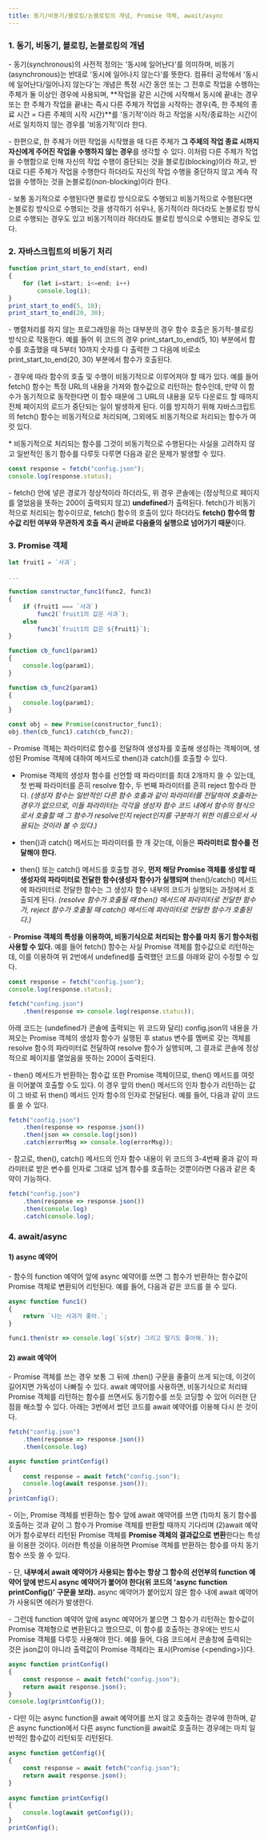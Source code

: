 ```yaml
---
title: 동기/비동기/블로킹/논블로킹의 개념, Promise 객체, await/async
---
```


### 1. 동기, 비동기, 블로킹, 논블로킹의 개념

\- 동기(synchronous)의 사전적 정의는 '동시에 일어난다'를 의미하며, 비동기(asynchronous)는 반대로 '동시에 일어나지 않는다'를 뜻한다. 컴퓨터 공학에서 '동시에 일어난다/일어나지 않는다'는 개념은 특정 시간 동안 또는 그 전후로 작업을 수행하는 주체가 둘 이상인 경우에 사용되며, **작업을 같은 시간에 시작해서 동시에 끝내는 경우 또는 한 주체가 작업을 끝내는 즉시 다른 주체가 작업을 시작하는 경우(즉, 한 주체의 종료 시간 = 다른 주체의 시작 시간)**를 '동기적'이라 하고 작업을 시작/종료하는 시간이 서로 일치하지 않는 경우를 '비동기적'이라 한다.

\- 한편으로, 한 주체가 어떤 작업을 시작했을 때 다른 주체가 **그 주체의 작업 종료 시까지 자신에게 주어진 작업을 수행하지 않는 경우**를 생각할 수 있다. 이처럼 다른 주체가 작업을 수행함으로 인해 자신의 작업 수행이 중단되는 것을 블로킹(blocking)이라 하고, 반대로 다른 주체가 작업을 수행한다 하더라도 자신의 작업 수행을 중단하지 않고 계속 작업을 수행하는 것을 논블로킹(non-blocking)이라 한다.

\- 보통 동기적으로 수행된다면 블로킹 방식으로도 수행되고 비동기적으로 수행된다면 논블로킹 방식으로 수행되는 것을 생각하기 쉬우나, 동기적이라 하더라도 논블로킹 방식으로 수행되는 경우도 있고 비동기적이라 하더라도 블로킹 방식으로 수행되는 경우도 있다.



### 2. 자바스크립트의 비동기 처리

```javascript
function print_start_to_end(start, end)
{
    for (let i=start; i<=end; i++)
        console.log(i);
}
print_start_to_end(5, 10);
print_start_to_end(20, 30);
```

\- 병렬처리를 하지 않는 프로그래밍을 하는 대부분의 경우 함수 호출은 동기적-블로킹 방식으로 작동한다. 예를 들어 위 코드의 경우 print_start_to_end(5, 10) 부분에서 함수를 호출했을 때 5부터 10까지 숫자를 다 출력한 그 다음에 비로소 print_start_to_end(20, 30) 부분에서 함수가 호출된다. 

\- 경우에 따라 함수의 호출 및 수행이 비동기적으로 이루어져야 할 때가 있다. 예를 들어 fetch() 함수는 특정 URL의 내용을 가져와 함수값으로 리턴하는 함수인데, 만약 이 함수가 동기적으로 동작한다면 이 함수 때문에 그 URL의 내용을 모두 다운로드 할 때까지 전체 페이지의 로드가 중단되는 일이 발생하게 된다. 이를 방지하기 위해 자바스크립트의 fetch() 함수는 비동기적으로 처리되며, 그외에도 비동기적으로 처리되는 함수가 여럿 있다.

\* 비동기적으로 처리되는 함수를 그것이 비동기적으로 수행된다는 사실을 고려하지 않고 일반적인 동기 함수를 다루듯 다루면 다음과 같은 문제가 발생할 수 있다.
```javascript
const response = fetch("config.json");
console.log(response.status);
```
\- fetch() 안에 넣은 경로가 정상적이라 하더라도, 위 경우 콘솔에는 (정상적으로 페이지를 열었음을 뜻하는 200이 출력되지 않고) **undefined**가 출력된다. fetch()가 비동기적으로 처리되는 함수이므로, fetch() 함수의 호출이 있다 하더라도 **fetch() 함수의 함수값 리턴 여부와 무관하게 호출 즉시 곧바로 다음줄의 실행으로 넘어가기 때문**이다. 




### 3. Promise 객체

```javascript
let fruit1 = `사과`;

...

function constructor_func1(func2, func3)
{
    if (fruit1 === `사과`)
        func2(`fruit1의 값은 사과`);
    else
        func3(`fruit1의 값은 ${fruit1}`);
}

function cb_func1(param1)
{
    console.log(param1);
}

function cb_func2(param1)
{
    console.log(param1);
}

const obj = new Promise(constructor_func1);
obj.then(cb_func1).catch(cb_func2);
```

\- Promise 객체는 파라미터로 함수를 전달하여 생성자를 호출해 생성하는 객체이며, 생성된 Promise 객체에 대하여 메서드로 then()과 catch()를 호출할 수 있다. 

- Promise 객체의 생성자 함수를 선언할 때 파라미터를 최대 2개까지 쓸 수 있는데, 첫 번째 파라미터를 흔히 resolve 함수, 두 번째 파라미터를 흔히 reject 함수라 한다. _(생성자 함수는 일반적인 다른 함수 호출과 같이 파라미터를 전달하여 호출하는 경우가 없으므로, 이들 파라미터는 각각을 생성자 함수 코드 내에서 함수의 형식으로서 호출할 때 그 함수가 resolve인지 reject인지를 구분하기 위한 이름으로서 사용되는 것이라 볼 수 있다.)_

- then()과 catch() 메서드는 파라미터를 한 개 갖는데, 이들은 **파라미터로 함수를 전달해야 한다.**

- then() 또는 catch() 메서드를 호출할 경우, **먼저 해당 Promise 객체를 생성할 때 생성자의 파라미터로 전달한 함수(생성자 함수)가 실행되며** then()/catch() 메서드에 파라미터로 전달한 함수는 그 생성자 함수 내부의 코드가 실행되는 과정에서 호출되게 된다. _(resolve 함수가 호출될 때 then() 메서드에 파라미터로 전달한 함수가, reject 함수가 호출될 때 catch() 메서드에 파라미터로 전달한 함수가 호출된다.)_



\- **Promise 객체의 특성을 이용하여, 비동기식으로 처리되는 함수를 마치 동기 함수처럼 사용할 수 있다.** 예를 들어 fetch() 함수는 사실 Promise 객체를 함수값으로 리턴하는데, 이를 이용하여 위 2번에서 undefined를 출력했던 코드를 아래와 같이 수정할 수 있다.

```javascript
const response = fetch("config.json");
console.log(response.status);
```
```javascript
fetch("confing.json")
    .then(response => console.log(response.status));
```

아래 코드는 (undefined가 콘솔에 출력되는 위 코드와 달리) config.json의 내용을 가져오는 Promise 객체의 생성자 함수가 실행된 후 status 변수를 멤버로 갖는 객체를 resolve 함수의 파라미터로 전달하여 resolve 함수가 실행되며, 그 결과로 콘솔에 정상적으로 페이지를 열었음을 뜻하는 200이 출력된다.


\- then() 메서드가 반환하는 함수값 또한 Promise 객체이므로, then() 메서드를 여럿을 이어붙여 호출할 수도 있다. 이 경우 앞의 then() 메서드의 인자 함수가 리턴하는 값이 그 바로 뒤 then() 메서드 인자 함수의 인자로 전달된다. 예를 들어, 다음과 같이 코드를 쓸 수 있다.
```javascript
fetch("config.json")
    .then(response => response.json())
    .then(json => console.log(json))
    .catch(errorMsg => console.log(errorMsg));
```
\- 참고로, then(), catch() 메서드의 인자 함수 내용이 위 코드의 3-4번째 줄과 같이 파라미터로 받은 변수를 인자로 그대로 넘겨 함수를 호출하는 것뿐이라면 다음과 같은 축약이 가능하다.
```javascript
fetch("config.json")
    .then(response => response.json())
    .then(console.log)
    .catch(console.log);
```


### 4. await/async

#### 1) async 예약어

\- 함수의 function 예약어 앞에 async 예약어를 쓰면 그 함수가 반환하는 함수값이 Promise 객체로 변환되어 리턴된다. 예를 들어, 다음과 같은 코드를 쓸 수 있다.

```javascript
async function func1()
{
    return `나는 사과가 좋아.`;
}

func1.then(str => console.log(`${str} 그리고 딸기도 좋아해.`));
```


#### 2) await 예약어

\-  Promise 객체를 쓰는 경우 보통 그 뒤에 .then() 구문을 줄줄이 쓰게 되는데, 이것이 길어지면 가독성이 나빠질 수 있다. await 예약어를 사용하면, 비동기식으로 처리돼 Promise 객체를 리턴하는 함수를 쓰면서도 동기함수를 쓰듯 코딩할 수 있어 이러한 단점을 해소할 수 있다. 아래는 3번에서 썼던 코드를 await 예약어를 이용해 다시 쓴 것이다.
```javascript
fetch("config.json")
    .then(response => response.json())
    .then(console.log)
```
```javascript
async function printConfig()
{
    const response = await fetch("config.json");
    console.log(await response.json());
}
printConfig();
```
\- 이는, Promise 객체를 반환하는 함수 앞에 await 예약어를 쓰면 (1)마치 동기 함수를 호출하는 것과 같이 그 함수가 Promise 객체를 반환할 때까지 기다리며 (2)await 예약어가 함수로부터 리턴된 Promise 객체를 **Promise 객체의 결과값으로 변환**한다는 특성을 이용한 것이다. 이러한 특성을 이용하면 Promise 객체를 반환하는 함수를 마치 동기 함수 쓰듯 쓸 수 있다. 

\- 단, **내부에서 await 예약어가 사용되는 함수는 항상 그 함수의 선언부의 function 예약어 앞에 반드시 async 예약어가 붙어야 한다(위 코드의 'async function printConfig()' 구문을 보라).** async 예약어가 붙어있지 않은 함수 내에 await 예약어가 사용되면 에러가 발생한다.

\- 그런데 function 예약어 앞에 async 예약어가 붙으면 그 함수가 리턴하는 함수값이 Promise 객체형으로 변환된다고 했으므로, 이 함수를 호출하는 경우에는 반드시 Promise 객체를 다루듯 사용해야 한다. 예를 들어, 다음 코드에서 콘솔창에 출력되는 것은 json값이 아니라 출력값이 Promise 객체라는 표시(Promise {\<pending>})다.
```javascript
async function printConfig()
{
    const response = await fetch("config.json");
    return await response.json();
}
console.log(printConfig());
```
\- 다만 이는 async function을 await 예약어를 쓰지 않고 호출하는 경우에 한하며, 같은 async function에서 다른 async function을 await로 호출하는 경우에는 마치 일반적인 함수값이 리턴되듯 리턴된다.
```javascript
async function getConfig(){
{
    const response = await fetch("config.json");
    return await response.json();
}
  
async function printConfig()
{
    console.log(await getConfig());
}
printConfig();
```
  
  
